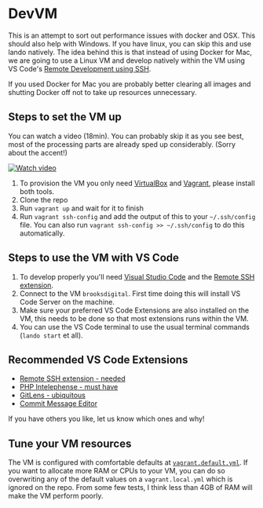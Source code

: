 # DevVM

This is an attempt to sort out performance issues with docker and OSX. This should also help with Windows. If you have linux, you can skip this and use lando natively. The idea behind this is that instead of using Docker for Mac, we are going to use a Linux VM and develop natively within the VM using VS Code's [Remote Development using SSH][vscode-ssh].

If you used Docker for Mac you are probably better clearing all images and shutting Docker off not to take up resources unnecessary.

## Steps to set the VM up

You can watch a video (18min). You can probably skip it as you see best, most of the processing parts are already sped up considerably. (Sorry about the accent!)

[![Watch video](https://img.youtube.com/vi/7xdREuM4oVw/0.jpg)](https://www.youtube.com/watch?v=7xdREuM4oVw)


1. To provision the VM you only need [VirtualBox][virtualbox] and [Vagrant][vagrant], please install both tools.
1. Clone the repo
1. Run `vagrant up` and wait for it to finish
1. Run `vagrant ssh-config` and add the output of this to your `~/.ssh/config` file. You can also run `vagrant ssh-config >> ~/.ssh/config` to do this automatically.

## Steps to use the VM with VS Code

1. To develop properly you'll need [Visual Studio Code][vscode] and the [Remote SSH extension][vscode-ssh-extension].
1. Connect to the VM `brooksdigital`. First time doing this will install VS Code Server on the machine.
1. Make sure your preferred VS Code Extensions are also installed on the VM, this needs to be done so that most extensions runs within the VM.
1. You can use the VS Code terminal to use the usual terminal commands (`lando start` et all).

## Recommended VS Code Extensions

- [Remote SSH extension - needed][vscode-ssh-extension]
- [PHP Intelephense - must have](https://marketplace.visualstudio.com/items?itemName=bmewburn.vscode-intelephense-client)
- [GitLens - ubiquitous](https://marketplace.visualstudio.com/items?itemName=eamodio.gitlens)
- [Commit Message Editor](https://marketplace.visualstudio.com/items?itemName=adam-bender.commit-message-editor)

If you have others you like, let us know which ones and why!

## Tune your VM resources

The VM is configured with comfortable defaults at [`vagrant.default.yml`](vagrant.default.yml). If you want to allocate more RAM or CPUs to your VM, you can do so overwriting any of the default values on a `vagrant.local.yml` which is ignored on the repo. From some few tests, I think less than 4GB of RAM will make the VM perform poorly.

[virtualbox]: https://www.virtualbox.org/wiki/Downloads
[vagrant]: https://www.vagrantup.com/downloads
[vscode]: https://code.visualstudio.com/download
[vscode-ssh]: https://code.visualstudio.com/docs/remote/ssh
[vscode-ssh-extension]: https://marketplace.visualstudio.com/items?itemName=ms-vscode-remote.remote-ssh

